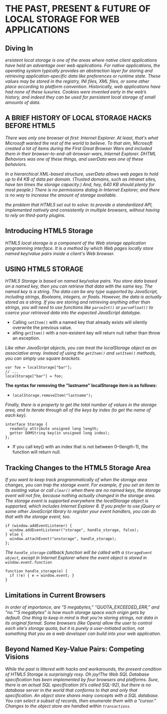 # THE PAST, PRESENT & FUTURE OF LOCAL STORAGE FOR WEB APPLICATIONS

## Diving In
*ersistent local storage is one of the areas where native client applications have held an advantage over web applications. For native applications, the operating system typically provides an abstraction layer for storing and retrieving application-specific data like preferences or runtime state. These values may be stored in the registry, INI files, XML files, or some other place according to platform convention. Historically, web applications have had none of these luxuries. Cookies were invented early in the web’s history, and indeed they can be used for persistent local storage of small amounts of data.*

## A BRIEF HISTORY OF LOCAL STORAGE HACKS BEFORE HTML5
*There was only one browser at first: Internet Explorer. At least, that's what Microsoft wanted the rest of the world to believe. To that aim, Microsoft created a lot of items during the First Great Browser Wars and included them in their browser-to-end-all-browser-wars, Internet Explorer. DHTML Behaviors was one of these things, and userData was one of these behaviors.*

*In a hierarchical XML-based structure, userData allows web pages to hold up to 64 KB of data per domain. (Trusted domains, such as intranet sites, have ten times the storage capacity.) And, hey, 640 KB should plenty for most people.) There is no permissions dialog in Internet Explorer, and there is no way to increase the amount of storage available.*

*the problem that HTML5 set out to solve: to provide a standardized API, implemented natively and consistently in multiple browsers, without having to rely on third-party plugins.*

## Introducing HTML5 Storage
*HTML5 local storage is a component of the Web storage application programming interface. It is a method by which Web pages locally store named key/value pairs inside a client's Web browser.*

## USING HTML5 STORAGE
*HTML5 Storage is based on named key/value pairs. You store data based on a named key, then you can retrieve that data with the same key. The named key is a string. The data can be any type supported by JavaScript, including strings, Booleans, integers, or floats. However, the data is actually stored as a string. If you are storing and retrieving anything other than strings, you will need to use functions like `parseInt()` or `parseFloat()` to coerce your retrieved data into the expected JavaScript datatype.*

+ Calling `setItem()` with a named key that already exists will silently overwrite the previous value.
+ alling `getItem()` with a non-existent key will return null rather than throw an exception.

*Like other JavaScript objects, you can treat the localStorage object as an associative array. Instead of using the `getItem()` and `setItem()` methods, you can simply use square brackets.*


```
var foo = localStorage["bar"];
// ...
localStorage["bar"] = foo;

```


**The syntax for removing the "lastname" localStorage item is as follows:** 
+ `localStorage.removeItem("lastname");`

*Finally, there is a property to get the total number of values in the storage area, and to iterate through all of the keys by index (to get the name of each key).*


```
interface Storage {
  readonly attribute unsigned long length;
  getter DOMString key(in unsigned long index);
};
```

+ If you call key() with an index that is not between 0–(length-1), the function will return null.


## Tracking Changes to the HTML5 Storage Area
*If you want to keep track programmatically of when the storage area changes, you can trap the storage event. For example, if you set an item to its existing value or call `clear()` when there are no named keys, the storage event will not fire, because nothing actually changed in the storage area. The storage event is supported everywhere the localStorage object is supported, which includes Internet Explorer 8. If you prefer to use jQuery or some other JavaScript library to register your event handlers, you can do that with the storage event, too.*

```
if (window.addEventListener) {
  window.addEventListener("storage", handle_storage, false);
} else {
  window.attachEvent("onstorage", handle_storage);
};
```

*The `handle_storage` callback function will be called with a `StorageEvent object`, except in Internet Explorer where the event object is stored in `window.event.function`*

```
function handle_storage(e) {
  if (!e) { e = window.event; }
}

```

## Limitations in Current Browsers
*in order of importance, are “5 megabytes,” “QUOTA_EXCEEDED_ERR,” and “no.”“5 megabytes” is how much storage space each origin gets by default. One thing to keep in mind is that you’re storing strings, not data in its original format. Some browsers (like Opera) allow the user to control each site’s storage quota, but it is purely a user-initiated action, not something that you as a web developer can build into your web application.*

## Beyond Named Key-Value Pairs: Competing Visions
*While the past is littered with hacks and workarounds, the present condition of HTML5 Storage is surprisingly rosy. Oh joy!The Web SQL Database specification has been implemented by four browsers and platforms. Sure, there is an actual SQL specification (it’s called SQL-92), but there is no database server in the world that conforms to that and only that specification. An object store shares many concepts with a SQL database. You can select a subset of records, then enumerate them with a “cursor.” Changes to the object store are handled within `transactions`.*





